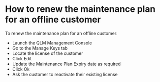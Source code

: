 # How to renew the maintenance plan for an offline customer

To renew the maintenance plan for an offline customer:

* Launch the QLM Management Console
* Go to the Manage Keys tab
* Locate the license of the customer
* Click Edit
* Update the Maintenance Plan Expiry date as required
* Click Ok
* Ask the customer to reactivate their existing license
